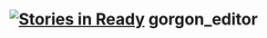 [![Stories in Ready](https://badge.waffle.io/cantidio/gorgon_editor.png?label=ready&title=Ready)](https://waffle.io/cantidio/gorgon_editor)
gorgon_editor
=============